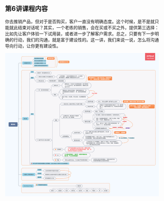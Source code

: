 ## 第6讲课程内容

你去推销产品，但对于是否购买，客户一直没有明确态度。这个时候，是不是就只能就此结束对话呢？其实，一个老练的销售，会在买或不买之外，提供第三选择：比如先让客户体验一下试用装，或者进一步了解客户需求。总之，只要有下一步明确的行动，我们的沟通，就是富于建设性的。这一讲，我们来说一说，怎么将沟通导向行动，让你更有建设性。

<img alt="String in memory" src="img/day06/note.png" class="center">
